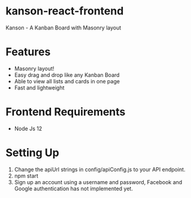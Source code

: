 # kanson-react-frontend
Kanson - A Kanban Board with Masonry layout

# Features
- Masonry layout!
- Easy drag and drop like any Kanban Board
- Able to view all lists and cards in one page
- Fast and lightweight

# Frontend Requirements
- Node Js 12

# Setting Up
1. Change the apiUrl strings in config/apiConfig.js to your API endpoint.
2. npm start
3. Sign up an account using a username and password, Facebook and Google authentication has not implemented yet.
